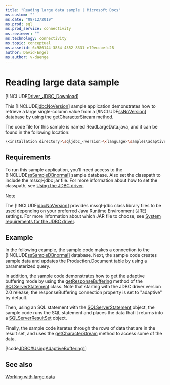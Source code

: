 ```yaml
---
title: "Reading large data sample | Microsoft Docs"
ms.custom: ""
ms.date: "08/12/2019"
ms.prod: sql
ms.prod_service: connectivity
ms.reviewer: ""
ms.technology: connectivity
ms.topic: conceptual
ms.assetid: 6c986144-3854-4352-8331-e79eccbefc28
author: David-Engel
ms.author: v-daenge
---
```


# Reading large data sample

[!INCLUDE[Driver_JDBC_Download](../../../includes/driver_jdbc_download.md)]

This [!INCLUDE[jdbcNoVersion](../../../includes/jdbcnoversion_md.md)] sample application demonstrates how to retrieve a large single-column value from a [!INCLUDE[ssNoVersion](../../../includes/ssnoversion-md.md)] database by using the [getCharacterStream](../../../connect/jdbc/reference/getcharacterstream-method-sqlserverresultset.md) method.

The code file for this sample is named ReadLargeData.java, and it can be found in the following location:

```bash
\<installation directory>\sqljdbc_<version>\<language>\samples\adaptive
```

## Requirements

To run this sample application, you'll need access to the [!INCLUDE[ssSampleDBnormal](../../../includes/sssampledbnormal_md.md)] sample database. Also set the classpath to include the mssql-jdbc jar file. For more information about how to set the classpath, see [Using the JDBC driver](../../../connect/jdbc/using-the-jdbc-driver.md).

> [!NOTE]  
> The [!INCLUDE[jdbcNoVersion](../../../includes/jdbcnoversion_md.md)] provides mssql-jdbc class library files to be used depending on your preferred Java Runtime Environment (JRE) settings. For more information about which JAR file to choose, see [System requirements for the JDBC driver](../../../connect/jdbc/system-requirements-for-the-jdbc-driver.md).

## Example

In the following example, the sample code makes a connection to the [!INCLUDE[ssSampleDBnormal](../../../includes/sssampledbnormal_md.md)] database. Next, the sample code creates sample data and updates the Production.Document table by using a parameterized query.

In addition, the sample code demonstrates how to get the adaptive buffering mode by using the [getResponseBuffering](../../../connect/jdbc/reference/getresponsebuffering-method-sqlserverstatement.md) method of the [SQLServerStatement](../../../connect/jdbc/reference/sqlserverstatement-class.md) class. Note that starting with the JDBC driver version 2.0 release, the responseBuffering connection property is set to "adaptive" by default.

Then, using an SQL statement with the [SQLServerStatement](../../../connect/jdbc/reference/sqlserverstatement-class.md) object, the sample code runs the SQL statement and places the data that it returns into a [SQLServerResultSet](../../../connect/jdbc/reference/sqlserverresultset-class.md) object.

Finally, the sample code iterates through the rows of data that are in the result set, and uses the [getCharacterStream](../../../connect/jdbc/reference/getcharacterstream-method-sqlserverresultset.md) method to access some of the data.

[!code[JDBC#UsingAdaptiveBuffering1](../../../connect/jdbc/codesnippet/Java/reading-large-data-sample_1.java)]

## See also

[Working with large data](../../../connect/jdbc/code-samples/working-with-large-data.md)
